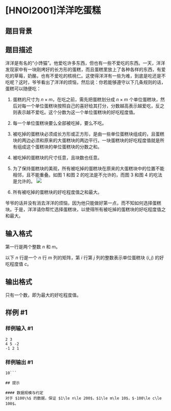 # [HNOI2001]洋洋吃蛋糕

## 题目背景



## 题目描述

洋洋是有名的“小馋猫”。他爱吃许多东西，但也有一些不爱吃的东西。一天，洋洋发现家中有一块刚烤好的长方形的蛋糕，而且蛋糕里放上了各种各样的东西，有爱吃的草莓，奶酪，也有不爱吃的核桃仁。这使得洋洋有一些为难，到底是吃还是不吃呢？这时，爷爷看出了洋洋的烦恼，然后说：你若能够遵守以下几条规则的话，蛋糕可以随便吃：

1. 蛋糕的尺寸为 $n\times m$，在吃之前，需先把蛋糕划分成 $n\times m$ 个单位蛋糕块，然后对每一个单位蛋糕块按照自己的喜好给其打分，分数越高表示越爱吃，反之则表示越不爱吃。这个分数为这一个单位蛋糕块的好吃程度值。

1. 每一个单位蛋糕块要么全部被吃掉，要么不吃。

1. 被吃掉的蛋糕块必须成长方形或正方形，是由一些单位蛋糕块组成的，且蛋糕块的两边必须和原来的大蛋糕块的两边平行。一块蛋糕块的好吃程度值就是所有组成这个蛋糕块的单位蛋糕块的分数之和。

1. 被吃掉的蛋糕块的尺寸任意，且块数也任意。

1. 为了保持蛋糕块的美观，所有被吃掉的蛋糕块在原来的大蛋糕块中的位置不能相邻，且不能重叠。如图 1 和图 2 的吃法是不允许的，而图 3 和图 4 的吃法是允许的。
![](https://cdn.luogu.com.cn/upload/pic/1295.png) 
1. 所有被吃掉的蛋糕块的好吃程度值之和最大。

爷爷的话并没有消去洋洋的烦恼，因为他只能做好第一点，而不知如何选择蛋糕块。于是，洋洋请你帮忙选择蛋糕块，以使得所有被吃掉的蛋糕块的好吃程度值之和最大。

## 输入格式

第一行是两个整数 $n$ 和 $m$。

以下 $n$ 行是一个 $n$ 行 $m$ 列的矩阵，第 $i$ 行第 $j$ 列的整数表示单位蛋糕块 $(i,j)$ 的好吃程度值 $c$。

## 输出格式

只有一个数，即为最大的好吃程度值。

## 样例 #1

### 样例输入 #1
```
2 3                            
4 5 -2
-1 2 1
```

### 样例输出 #1

```
10```

## 提示

#### 数据规模与约定
对于 $100\%$ 的数据，保证 $1\le n\le 200$，$1\le m\le 10$，$-100\le c\le 100$。
